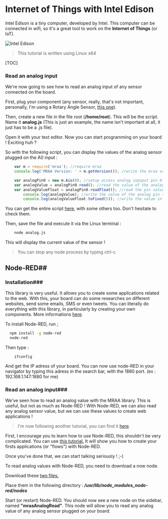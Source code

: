 Internet of Things with Intel Edison
=======

Intel Edison is a tiny computer, developed by Intel. This computer can be connected in wifi, so it's a great tool to work on the **Internet of Things** (or IoT).

![Intel Edison](http://www.seeedstudio.com/depot/images/102990161%201.jpg)

> This tutorial is written using Linux x64

[TOC]


###  Read an analog input ###

We're now going to see how to read an analog input of any sensor connected on the board.

First, plug your component (any sensor, really, that's not important, personally, I'm using a Rotary Angle Sensor,  [this one](https://software.intel.com/en-us/iot/hardware/sensors/grove-rotary-angle-sensor)).

Then, create a new file in the file root (**/home/root**). This will be the script.
Name it **analog.js** (This is just an example, the name isn't important at all, it just has to be a .js file).

Open it with your text editor. Now you can start programming on your board ! Exciting huh ?

So with the following script, you can display the values of the analog sensor plugged on the A0 input :

```js
    var m = require('mraa'); //require mraa
	console.log('MRAA Version: ' + m.getVersion()); //write the mraa version to the console

	var analogPin0 = new m.Aio(0); //setup access analog inpuput pin 0
	var analogValue = analogPin0.read(); //read the value of the analog pin
	var analogValueFloat = analogPin0.readFloat(); //read the pin value as a float
		console.log(analogValue); //write the value of the analog pin to the console
		console.log(analogValueFloat.toFixed(5)); //write the value in the float format
```

You can get the entire script [here](https://github.com/intel-iot-devkit/mraa/tree/master/examples/javascript), with some others too. Don't hesitate to check them.



Then, save the file and execute it via the Linux terminal :

```sh
    node analog.js
```

This will display the current value of the sensor !

> You can stop any node process by typing ctrl-c


##  Node-RED##
###  Installation###

This library is very useful. It allows you to create some applications related to the web. With this, your board can do some researches on different websites, send some emails, SMS or even tweets. You can literally do everything with this library, in particularly by creating your own components.
More informations [here](http://nodered.org/).

To install Node-RED, run ;

  ```sh
    npm install -g node-red
    node-red
```

Then type :

```
    ifconfig
```

And get the IP adress of your board. You can now use node-RED in your navigator by typing this adress in the search bar, with the 1880 port. (ex : 192.168.1.147:1880 for me)

###  Read an analog input###

We've seen how to read an analog value with the MRAA library. This is useful, but not as much as Node-RED !
With Node-RED, we can also read any analog sensor value, but we can use these values to create web applications !

> I'm now following another tutorial, you can find it [here](http://www.rs-online.com/designspark/electronics/eng/blog/wiring-the-internet-of-things-with-intel-edison-and-node-red).

First, I encourage you to learn how to use Node-RED, this shouldn't be very complicated.
You can use [this tutorial.](http://nodered.org/docs/getting-started/first-flow.html) It will show you how to create your firsts applications (or "flows") with Node-RED.

Once you've done that, we can start talking seriously ! ;-)

To read analog values with Node-RED, you need to download a now node.

Download these [two files.](https://github.com/abopen/node-red/tree/master/nodes)

Place them in the following directory : ***/usr/lib/node_modules_node-red/nodes***

Start (or restart) Node-RED.
You should now see a new node on the sidebar, named **"mraaAnalogRead"**. This node will allow you to read any analog value of any analog sensor plugged on your board.
